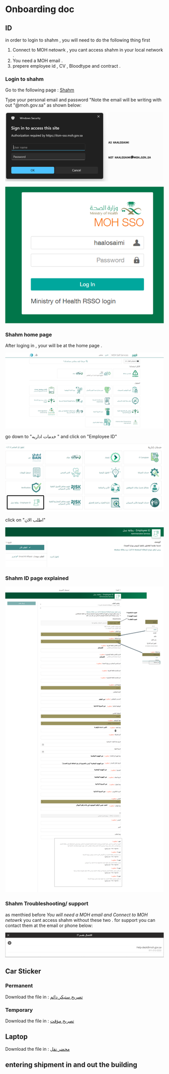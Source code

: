 # Onboarding doc 




## ID
in order to login to shahm , you will need to do the following thing first
1. Connect to MOH netowrk , you cant access shahm in your local network .
2. You need a MOH email . 
3. prepere employee id , CV , Bloodtype and contract .


### Login to shahm
Go to the following page : [Shahm](https://itsm.moh.gov.sa/)



Type your personal email and password "Note the email will be writing with out "@moh.gov.sa" as shown below:

![Image of bounded contexts within a business](./images/Login1.png)

![Image of bounded contexts within a business](./images/login2.png)
### Shahm home page
After loging in , your will be at the home page .

![Image of bounded contexts within a business](./images/shahm_home.png)



go down to "خدمات اداريه " and click on "Employee ID"

![Image of bounded contexts within a business](./images/shahm_homeId.png)

click on "اطلب الان"

![Image of bounded contexts within a business](./images/employeeid.png)



### Shahm ID page explained

![Image of bounded contexts within a business](./images/explained.png)

### Shahm Troubleshooting/ support
as menthied before *You will need a MOH email and Connect to MOH netowrk* you cant access shahm without these two .
for support you can contact them at the email or phone below: 

![Image of bounded contexts within a business](./images/support.png)

## Car Sticker 

### Permanent
Download the file in : [تصريح ستيكر دائم](https://drive.google.com/file/d/18tIJvSwBJt-Hin6_3D2Zcqn_EXdDcNco/view?usp=sharing)

### Temporary
Download the file in : [تصريح مؤقت](https://drive.google.com/file/d/18tIJvSwBJt-Hin6_3D2Zcqn_EXdDcNco/view?usp=sharing)



## Laptop 

Download the file in : [محضر نقل](https://drive.google.com/file/d/1UYcah5zE2bt5DBbibrNKnIiLNhf9i97U/view?usp=sharing)


## entering shipment in and out the building 





